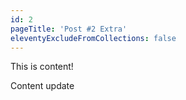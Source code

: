 ```yaml
---
id: 2
pageTitle: 'Post #2 Extra'
eleventyExcludeFromCollections: false
---
```


This is content!

Content update
